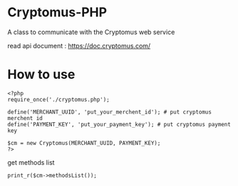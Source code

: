 # Cryptomus-PHP
  A class to communicate with the Cryptomus web service
  
  read api document : https://doc.cryptomus.com/
  
# How to use 

    <?php
    require_once('./cryptomus.php');
    
    define('MERCHANT_UUID', 'put_your_merchent_id'); # put cryptomus merchent id
    define('PAYMENT_KEY', 'put_your_payment_key'); # put cryptomus payment key
    
    $cm = new Cryptomus(MERCHANT_UUID, PAYMENT_KEY);
    ?>

  get methods list

    print_r($cm->methodsList());

